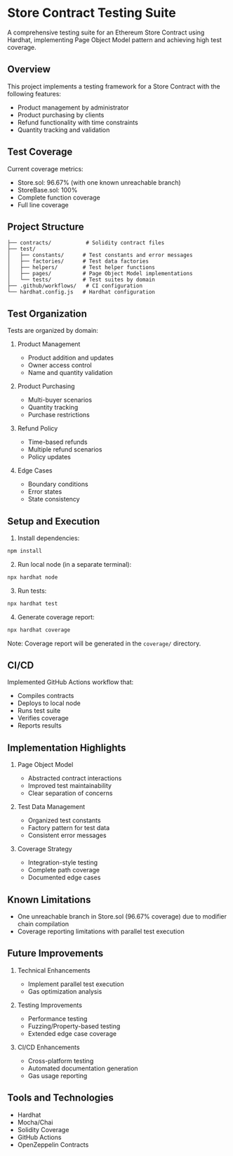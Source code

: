 # Store Contract Testing Suite

A comprehensive testing suite for an Ethereum Store Contract using Hardhat, implementing Page Object Model pattern and achieving high test coverage.

## Overview

This project implements a testing framework for a Store Contract with the following features:
- Product management by administrator
- Product purchasing by clients
- Refund functionality with time constraints
- Quantity tracking and validation

## Test Coverage

Current coverage metrics:
- Store.sol: 96.67% (with one known unreachable branch)
- StoreBase.sol: 100%
- Complete function coverage
- Full line coverage

## Project Structure

```
├── contracts/           # Solidity contract files
├── test/
│   ├── constants/      # Test constants and error messages
│   ├── factories/      # Test data factories
│   ├── helpers/        # Test helper functions
│   ├── pages/          # Page Object Model implementations
│   └── tests/          # Test suites by domain
├── .github/workflows/   # CI configuration
└── hardhat.config.js   # Hardhat configuration
```

## Test Organization

Tests are organized by domain:
1. Product Management
    - Product addition and updates
    - Owner access control
    - Name and quantity validation

2. Product Purchasing
    - Multi-buyer scenarios
    - Quantity tracking
    - Purchase restrictions

3. Refund Policy
    - Time-based refunds
    - Multiple refund scenarios
    - Policy updates

4. Edge Cases
    - Boundary conditions
    - Error states
    - State consistency

## Setup and Execution

1. Install dependencies:
```bash
npm install
```

2. Run local node (in a separate terminal):
```bash
npx hardhat node
```

3. Run tests:
```bash
npx hardhat test
```

4. Generate coverage report:
```bash
npx hardhat coverage
```

Note: Coverage report will be generated in the `coverage/` directory.

## CI/CD

Implemented GitHub Actions workflow that:
- Compiles contracts
- Deploys to local node
- Runs test suite
- Verifies coverage
- Reports results

## Implementation Highlights

1. Page Object Model
    - Abstracted contract interactions
    - Improved test maintainability
    - Clear separation of concerns

2. Test Data Management
    - Organized test constants
    - Factory pattern for test data
    - Consistent error messages

3. Coverage Strategy
    - Integration-style testing
    - Complete path coverage
    - Documented edge cases

## Known Limitations

- One unreachable branch in Store.sol (96.67% coverage) due to modifier chain compilation
- Coverage reporting limitations with parallel test execution

## Future Improvements

1. Technical Enhancements
    - Implement parallel test execution
    - Gas optimization analysis

2. Testing Improvements
    - Performance testing
    - Fuzzing/Property-based testing
    - Extended edge case coverage

3. CI/CD Enhancements
    - Cross-platform testing
    - Automated documentation generation
    - Gas usage reporting

## Tools and Technologies

- Hardhat
- Mocha/Chai
- Solidity Coverage
- GitHub Actions
- OpenZeppelin Contracts
